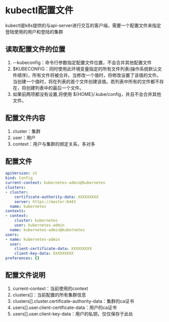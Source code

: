 # kubectl配置文件
kubectl是k8s提供的与api-server进行交互的客户端，需要一个配置文件来指定登陆使用的用户和登陆的集群

## 读取配置文件的位置
1. --kubeconfig：命令行参数指定配置文件位置，不会合并其他配置文件
2. $KUBECONFIG：同时使用此环境变量指定的所有文件列表(操作系统默认文件顺序)，所有文件将被合并。当修改一个值时，将修改设置了该值的文件。当创建一个值时，将在列表的首个文件创建该值。若列表中所有的文件都不存在，将创建列表中的最后一个文件。
3. 如果前两项都没有设置,将使用 ${HOME}/.kube/config，并且不会合并其他文件。

## 配置文件内容
1. cluster：集群
2. user：用户
3. context：用户与集群的绑定关系，多对多

## 配置文件
```yml
apiVersion: v1
kind: Config
current-context: kubernetes-admin@kubernetes
clusters:
- cluster:
    certificate-authority-data: XXXXXXXXX
    server: https://master:6443
  name: kubernetes
contexts:
- context:
    cluster: kubernetes
    user: kubernetes-admin
  name: kubernetes-admin@kubernetes
users:
- name: kubernetes-admin
  user:
    client-certificate-data: XXXXXXXXX
    client-key-data: XXXXXXXXX
preferences: {}
```

## 配置文件说明
1. current-context：当前使用的context
2. clusters[]：当前配置的所有集群信息
3. clusters[].cluster.certificate-authority-data：集群的ca证书
4. users[].user.client-certificate-data：用户的ca证书
5. users[].user.client-key-data：用户的私钥，仅仅保存于此处
